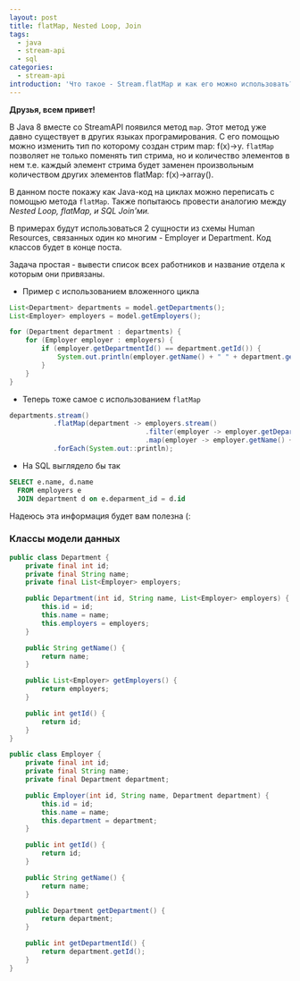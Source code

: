 ```yaml
---
layout: post
title: flatMap, Nested Loop, Join
tags:
  - java
  - stream-api
  - sql
categories:
  - stream-api
introduction: 'Что такое - Stream.flatMap и как его можно использовать?'
---
```



**Друзья, всем привет!**

В Java 8 вместе со StreamAPI появился метод `map`. Этот метод уже давно существует в других языках програмирования. С его помощью можно изменить тип по которому создан стрим map: f(x)->y. `flatMap` позволяет не только поменять тип стрима, но и количество элементов в нем т.е. каждый элемент стрима будет заменен произвольным количеством других элементов  flatMap: f(x)->array<Y>().

В данном посте покажу как Java-код на циклах можно переписать с помощью метода `flatMap`.
Также попытаюсь провести аналогию между *Nested Loop, flatMap, и SQL Join'ми.*

В примерах будут использоваться 2 сущности из схемы Human Resources, связанных один ко многим - Employer и Department. Код классов будет в конце поста.

Задача простая - вывести список всех работников и название отдела к которым они привязаны.

* Пример с использованием вложенного цикла

```java
List<Department> departments = model.getDepartments();
List<Employer> employers = model.getEmployers();

for (Department department : departments) {
    for (Employer employer : employers) {
        if (employer.getDepartmentId() == department.getId()) {
            System.out.println(employer.getName() + " " + department.getName());
        }
    }
}
```

* Теперь тоже самое с использованием `flatMap`

```java
departments.stream()
           .flatMap(department -> employers.stream()
                                  .filter(employer -> employer.getDepartmentId() == department.getId())
                                  .map(employer -> employer.getName() + " " + department.getName()))
           .forEach(System.out::println);
```

* На SQL выглядело бы так

```sql
SELECT e.name, d.name
  FROM employers e
  JOIN department d on e.deparment_id = d.id
```

Надеюсь эта информация будет вам полезна (:

### Классы модели данных

```java
public class Department {
    private final int id;
    private final String name;
    private final List<Employer> employers;

    public Department(int id, String name, List<Employer> employers) {
        this.id = id;
        this.name = name;
        this.employers = employers;
    }

    public String getName() {
        return name;
    }

    public List<Employer> getEmployers() {
        return employers;
    }

    public int getId() {
        return id;
    }
}

public class Employer {
    private final int id;
    private final String name;
    private final Department department;

    public Employer(int id, String name, Department department) {
        this.id = id;
        this.name = name;
        this.department = department;
    }

    public int getId() {
        return id;
    }

    public String getName() {
        return name;
    }

    public Department getDepartment() {
        return department;
    }

    public int getDepartmentId() {
        return department.getId();
    }
}
```
